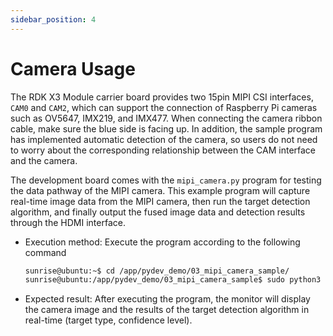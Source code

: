 ```yaml
---
sidebar_position: 4
---
```

# Camera Usage

The RDK X3 Module carrier board provides two 15pin MIPI CSI interfaces, `CAM0` and `CAM2`, which can support the connection of Raspberry Pi cameras such as OV5647, IMX219, and IMX477. When connecting the camera ribbon cable, make sure the blue side is facing up. In addition, the sample program has implemented automatic detection of the camera, so users do not need to worry about the corresponding relationship between the CAM interface and the camera.

The development board comes with the `mipi_camera.py` program for testing the data pathway of the MIPI camera. This example program will capture real-time image data from the MIPI camera, then run the target detection algorithm, and finally output the fused image data and detection results through the HDMI interface.

- Execution method: Execute the program according to the following command

  ```bash
  sunrise@ubuntu:~$ cd /app/pydev_demo/03_mipi_camera_sample/
  sunrise@ubuntu:/app/pydev_demo/03_mipi_camera_sample$ sudo python3 ./mipi_camera.py 
  ```

- Expected result: After executing the program, the monitor will display the camera image and the results of the target detection algorithm in real-time (target type, confidence level).